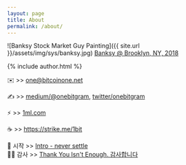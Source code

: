 ```yaml
---
layout: page
title: About
permalink: /about/
---
```


![Banksy Stock Market Guy Painting]({{ site.url }}/assets/img/sys/banksy.jpg)
[Banksy @ Brooklyn, NY, 2018](https://www.banksy.co.uk/)

{% include author.html %}

✉️ >> <one@bitcoinone.net>

✍️ >> [medium/@onebitgram](http://medium.com/@onebitgram), [twitter/onebitgram](http://twitter.com/onebitgram)

⚡️ >> [1ml.com](https://1ml.com/node/0246344c2ff83905bf5b9847f50385f85834df595faedb3983bb97112dd6b8c52d)

☕️ >> <https://strike.me/1bit>

🏁 시작 >> [Intro - never settle](https://bitcoinone.net/etc/2021/what.html)<br>
🙇🏻‍ 감사 >> [Thank You Isn't Enough. 감사합니다](https://bitcoinone.net/etc/2021/thank-twitter.html)
